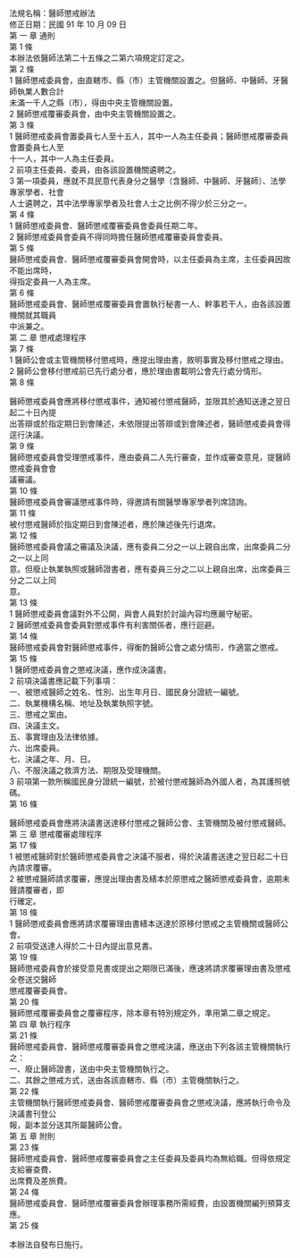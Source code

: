 法規名稱：醫師懲戒辦法  
修正日期：民國 91 年 10 月 09 日  
第 一 章 通則  
第 1 條  
本辦法依醫師法第二十五條之二第六項規定訂定之。  
第 2 條  
1 醫師懲戒委員會，由直轄市、縣（市）主管機關設置之。但醫師、中醫師、牙醫師執業人數合計  
未滿一千人之縣（市），得由中央主管機關設置。  
2 醫師懲戒覆審委員會，由中央主管機關設置之。  
第 3 條  
1 醫師懲戒委員會置委員七人至十五人，其中一人為主任委員；醫師懲戒覆審委員會置委員七人至  
十一人，其中一人為主任委員。  
2 前項主任委員、委員，由各該設置機關遴聘之。  
3 第一項委員，應就不具民意代表身分之醫學（含醫師、中醫師、牙醫師）、法學專家學者、社會  
人士遴聘之，其中法學專家學者及社會人士之比例不得少於三分之一。  
第 4 條  
1 醫師懲戒委員會、醫師懲戒覆審委員會委員任期二年。  
2 醫師懲戒委員會委員不得同時擔任醫師懲戒覆審委員會委員。  
第 5 條  
醫師懲戒委員會、醫師懲戒覆審委員會開會時，以主任委員為主席，主任委員因故不能出席時，  
得指定委員一人為主席。  
第 6 條  
醫師懲戒委員會、醫師懲戒覆審委員會置執行秘書一人、幹事若干人，由各該設置機關就其職員  
中派兼之。  
第 二 章 懲戒處理程序  
第 7 條  
1 醫師公會或主管機關移付懲戒時，應提出理由書，敘明事實及移付懲戒之理由。  
2 醫師公會移付懲戒前已先行處分者，應於理由書載明公會先行處分情形。  
第 8 條  


醫師懲戒委員會應將移付懲戒事件，通知被付懲戒醫師，並限其於通知送達之翌日起二十日內提  
出答辯或於指定期日到會陳述，未依限提出答辯或到會陳述者，醫師懲戒委員會得逕行決議。  
第 9 條  
醫師懲戒委員會受理懲戒事件，應由委員二人先行審查，並作成審查意見，提醫師懲戒委員會會  
議審議。  
第 10 條  
醫師懲戒委員會審議懲戒事件時，得邀請有關醫學專家學者列席諮詢。  
第 11 條  
被付懲戒醫師於指定期日到會陳述者，應於陳述後先行退席。  
第 12 條  
醫師懲戒委員會議之審議及決議，應有委員二分之一以上親自出席，出席委員二分之一以上同  
意。但廢止執業執照或醫師證書者，應有委員三分之二以上親自出席，出席委員三分之二以上同  
意。  
第 13 條  
1 醫師懲戒委員會議對外不公開，與會人員對於討論內容均應嚴守秘密。  
2 醫師懲戒委員會委員對懲戒事件有利害關係者，應行迴避。  
第 14 條  
醫師懲戒委員會對醫師懲戒事件，得衡酌醫師公會之處分情形，作適當之懲戒。  
第 15 條  
1 醫師懲戒委員會之懲戒決議，應作成決議書。  
2 前項決議書應記載下列事項：  
一、被懲戒醫師之姓名、性別、出生年月日、國民身分證統一編號。  
二、執業機構名稱、地址及執業執照字號。  
三、懲戒之案由。  
四、決議主文。  
五、事實理由及法律依據。  
六、出席委員。  
七、決議之年、月、日。  
八、不服決議之救濟方法、期限及受理機關。  
3 前項第一款所稱國民身分證統一編號，於被付懲戒醫師為外國人者，為其護照號碼。  
第 16 條  


醫師懲戒委員會應將決議書送達移付懲戒之醫師公會、主管機關及被付懲戒醫師。  
第 三 章 懲戒覆審處理程序  
第 17 條  
1 被懲戒醫師對於醫師懲戒委員會之決議不服者，得於決議書送達之翌日起二十日內請求覆審。  
2 被懲戒醫師請求覆審，應提出理由書及繕本於原懲戒之醫師懲戒委員會，逾期未聲請覆審者，即  
行確定。  
第 18 條  
1 醫師懲戒委員會應將請求覆審理由書繕本送達於原移付懲戒之主管機關或醫師公會。  
2 前項受送達人得於二十日內提出意見書。  
第 19 條  
醫師懲戒委員會於接受意見書或提出之期限已滿後，應速將請求覆審理由書及懲戒全卷送交醫師  
懲戒覆審委員會。  
第 20 條  
醫師懲戒覆審委員會之覆審程序，除本章有特別規定外，準用第二章之規定。  
第 四 章 執行程序  
第 21 條  
醫師懲戒委員會、醫師懲戒覆審委員會之懲戒決議，應送由下列各該主管機關執行之：  
一、廢止醫師證書，送由中央主管機關執行之。  
二、其餘之懲戒方式，送由各該直轄市、縣（市）主管機關執行之。  
第 22 條  
主管機關執行醫師懲戒委員會、醫師懲戒覆審委員會之懲戒決議，應將執行命令及決議書刊登公  
報，副本並分送其所屬醫師公會。  
第 五 章 附則  
第 23 條  
醫師懲戒委員會、醫師懲戒覆審委員會之主任委員及委員均為無給職。但得依規定支給審查費、  
出席費及差旅費。  
第 24 條  
醫師懲戒委員會、醫師懲戒覆審委員會辦理事務所需經費，由設置機關編列預算支應。  
第 25 條  


本辦法自發布日施行。  


